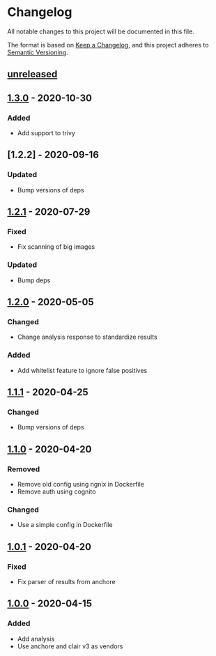 # Changelog

All notable changes to this project will be documented in this file.

The format is based on [Keep a Changelog](https://keepachangelog.com/en/1.0.0/),
and this project adheres to [Semantic Versioning](https://semver.org/spec/v2.0.0.html).

## [unreleased]

## [1.3.0] - 2020-10-30
### Added
- Add support to trivy

## [1.2.2] - 2020-09-16
### Updated
- Bump versions of deps

## [1.2.1] - 2020-07-29
### Fixed
- Fix scanning of big images
### Updated
- Bump deps

## [1.2.0] - 2020-05-05
### Changed
- Change analysis response to standardize results
### Added
- Add whitelist feature to ignore false positives

## [1.1.1] - 2020-04-25
### Changed
- Bump versions of deps

## [1.1.0] - 2020-04-20
### Removed
- Remove old config using ngnix in Dockerfile
- Remove auth using cognito
### Changed
- Use a simple config in Dockerfile

## [1.0.1] - 2020-04-20
### Fixed
- Fix parser of results from anchore

## [1.0.0] - 2020-04-15
### Added
- Add analysis
- Use anchore and clair v3 as vendors

[unreleased]: https://github.com/william-Hill-Online/CCVS-API/compare/v1.3.0...HEAD
[1.3.0]: https://github.com/william-Hill-Online/CCVS-API/compare/v1.2.1...v1.3.0
[1.2.1]: https://github.com/william-Hill-Online/CCVS-API/compare/v1.2.0...v1.2.1
[1.2.0]: https://github.com/william-Hill-Online/CCVS-API/compare/v1.1.1...v1.2.0
[1.1.1]: https://github.com/william-Hill-Online/CCVS-API/compare/v1.1.0...v1.1.1
[1.1.0]: https://github.com/william-Hill-Online/CCVS-API/compare/v1.0.1...v1.1.0
[1.0.1]: https://github.com/william-Hill-Online/CCVS-API/compare/v1.0.0...v1.0.1
[1.0.0]: https://github.com/william-Hill-Online/CCVS-API/releases/tag/v1.0.0
